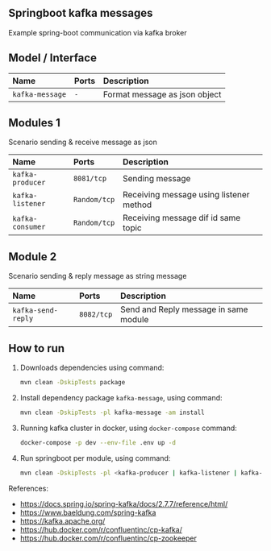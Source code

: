 ## Springboot kafka messages

Example spring-boot communication via kafka broker

## Model / Interface

| Name              | Ports         | Description                   |
| :---              | :---          | :---                          |
| `kafka-message`   | `-`           | Format message as json object |

## Modules 1

Scenario sending & receive message as json

| Name              | Ports         | Description                   |
| :---              | :---          | :---                          |
| `kafka-producer`  | `8081/tcp`    | Sending message               |
| `kafka-listener`  | `Random/tcp`  | Receiving message using listener method |
| `kafka-consumer`  | `Random/tcp`  | Receiving message dif id same topic     |


## Module 2

Scenario sending & reply message as string message

| Name              | Ports         | Description                             |
| :---              | :---          | :---                                    |
| `kafka-send-reply`| `8082/tcp`    | Send and Reply message in same module   |


## How to run

1. Downloads dependencies using command:
   ```bash
   mvn clean -DskipTests package
   ```
2. Install dependency package `kafka-message`, using command:
   ```bash
   mvn clean -DskipTests -pl kafka-message -am install
   ```
3. Running kafka cluster in docker, using `docker-compose` command:
   ```bash
   docker-compose -p dev --env-file .env up -d
   ```
4. Run springboot per module, using command:
   ```bash
   mvn clean -DskipTests -pl <kafka-producer | kafka-listener | kafka-consumer> spring-boot:run 
   ```

References:

- https://docs.spring.io/spring-kafka/docs/2.7.7/reference/html/
- https://www.baeldung.com/spring-kafka
- https://kafka.apache.org/
- https://hub.docker.com/r/confluentinc/cp-kafka/
- https://hub.docker.com/r/confluentinc/cp-zookeeper
